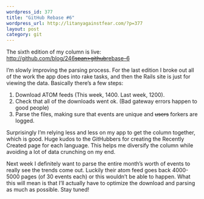 ```yaml
--- 
wordpress_id: 377
title: "GitHub Rebase #6"
wordpress_url: http://litanyagainstfear.com/?p=377
layout: post
category: git
---
```


The sixth edition of my column is live:
<a href="http://github.com/blog/246-github-rebase-6"><span>http://<span>github</span>.com/blog/246~~<span
style="text-align:left;">span\>github</span></span>~~<span>rebase</span>–6</span></a>

I’m slowly improving the parsing process. For the last edition I broke
out all of the work the app does into rake tasks, and then the Rails
site is just for viewing the data. Basically there’s a few steps:

1.  Download ATOM feeds (This week, 1400. Last week, 1200).
2.  Check that all of the downloads went ok. (Bad gateway errors happen
    to good people)
3.  Parse the files, making sure that events are unique and
    <span style="text-decoration: line-through;">users</span> forkers
    are logged.

Surprisingly I’m relying less and less on my app to get the column
together, which is good. Huge kudos to the GitHubbers for creating the
Recently Created page for each language. This helps me diversify the
column while avoiding a lot of data crunching on my end.

Next week I definitely want to parse the entire month’s worth of events
to really see the trends come out. Luckily their atom feed goes back
4000-5000 pages (of 30 events each) or this wouldn’t be able to happen.
What this will mean is that I’ll actually have to optimize the download
and parsing as much as possible. Stay tuned!
